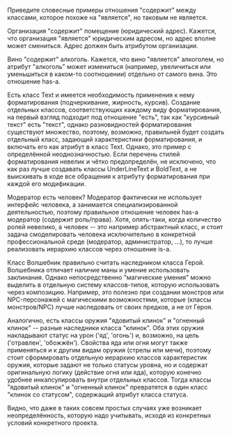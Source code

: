 Приведите словесные примеры отношения "содержит" между классами, которое похоже на "является", но таковым не является. 

Организация "содержит" помещение (юридический адрес). Кажется, что организация "является" юридическим адресом, 
но адрес вполне может смениться. Адрес должен быть атрибутом организации. 

Вино "содержит" алкоголь. Кажется, что вино "является" алкоголем, но атрибут "алкоголь" может измениться 
(например, увеличиться или уменьшиться в каком-то соотношении) отдельно от самого вина. Это отношение has-a. 

Есть класс Text и имеется необходимость применения к нему форматирования (подчеркивание, жирность, курсив). 
Создание отдельных классов, соответствующих каждому виду форматирования, на первый взгляд подходит под отношение "есть", 
так как "курсивный текст" есть "текст", однако разновидностей форматирования существуют множество, поэтому, возможно, 
правильней будет создать отдельный класс, задающий характеристики форматирования, и включать его как атрибут в класс Text. 
Однако, это пример с определённой неоднозначностью. Если перечень стилей форматирования невелик и чётко предопределён, 
не исключено, что как раз лучше создавать классы UnderLineText и BoldText, а не выискивать в коде все обращения к атрибуту 
форматирования при каждой его модификации. 

Модератор есть человек? Модератор фактически не использует интерфейс человека, а занимается специализированной деятельностью, 
поэтому правильное отношение человек has-a модератор (содержит роль/права). 
Хотя, опять-таки, когда количество ролей невелико, а человек -- это например абстрактный класс, и стоит задача 
смоделировать человека исключительно в конкретной профессиональной среде (модератор, администратор, ...), 
то лучше реализовать иерархию классов через отношение is-a.

Класс Волшебник правильно считать наследником класса Герой. Волшебника отличает наличие маны и умение использовать заклинания.
Однако непосредственно "магические умения" можно выделить в отдельную систему классов-типов, которую использовать через композицию.
Например, это полезно при создании монстров или NPC-персонажей с магическими возможностями, которые (классы монстров/NPC) 
лучше наследовать от своих предков, а не от Героя. 

Аналогично, есть классы оружия "ядовитый клинок" и "огненный клинок" -- разные наследники класса "клинок". 
Оба этих оружия накладывают статус на урон ('яд', 'огонь') и, возможно, на цель ('отравлен', 'обожжён'). 
Свойства яда или огня могут также применяться и к другим видам оружия (стрелы или мечи), поэтому стоит сформировать 
отдельную иерархию классов характеристик оружия, которые задают не только статусы уровна, но и содержат 
оригинальную логику (действие огня или яда), которую конечно удобнее инкапсулировать внутри отдельных классов. 
Тогда классы "ядовитый клинок" и "огненный клинок" превратятся в один класс "клинок со статусом", содержащий атрибут класса статуса. 

Видно, что даже в таких совсем простых случаях уже возникает неопределённость, которую надо учитывать, исходя из конкретных 
условий конкретного проекта. 
